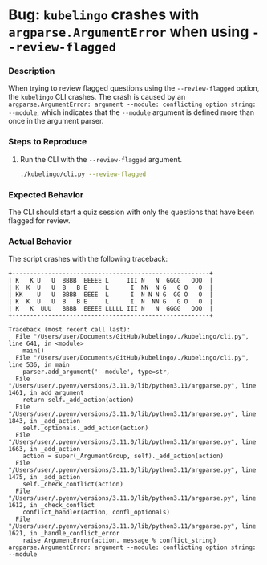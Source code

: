# Bug: `kubelingo` crashes with `argparse.ArgumentError` when using `--review-flagged`

### Description

When trying to review flagged questions using the `--review-flagged` option, the `kubelingo` CLI crashes.
The crash is caused by an `argparse.ArgumentError: argument --module: conflicting option string: --module`, which indicates that the `--module` argument is defined more than once in the argument parser.

### Steps to Reproduce

1. Run the CLI with the `--review-flagged` argument.
   ```bash
   ./kubelingo/cli.py --review-flagged
   ```

### Expected Behavior

The CLI should start a quiz session with only the questions that have been flagged for review.

### Actual Behavior

The script crashes with the following traceback:

```text
+-------------------------------------------------------+
| K   K U   U  BBBB  EEEEE L     III N   N  GGGG   OOO  |
| K  K  U   U  B   B E     L      I  NN  N G   G O   O  |
| KK    U   U  BBBB  EEEE  L      I  N N N G  GG O   O  |
| K  K  U   U  B   B E     L      I  N  NN G   G O   O  |
| K   K  UUU   BBBB  EEEEE LLLLL III N   N  GGGG   OOO  |
+-------------------------------------------------------+

Traceback (most recent call last):
  File "/Users/user/Documents/GitHub/kubelingo/./kubelingo/cli.py", line 641, in <module>
    main()
  File "/Users/user/Documents/GitHub/kubelingo/./kubelingo/cli.py", line 536, in main
    parser.add_argument('--module', type=str,
  File "/Users/user/.pyenv/versions/3.11.0/lib/python3.11/argparse.py", line 1461, in add_argument
    return self._add_action(action)
  File "/Users/user/.pyenv/versions/3.11.0/lib/python3.11/argparse.py", line 1843, in _add_action
    self._optionals._add_action(action)
  File "/Users/user/.pyenv/versions/3.11.0/lib/python3.11/argparse.py", line 1663, in _add_action
    action = super(_ArgumentGroup, self)._add_action(action)
  File "/Users/user/.pyenv/versions/3.11.0/lib/python3.11/argparse.py", line 1475, in _add_action
    self._check_conflict(action)
  File "/Users/user/.pyenv/versions/3.11.0/lib/python3.11/argparse.py", line 1612, in _check_conflict
    conflict_handler(action, confl_optionals)
  File "/Users/user/.pyenv/versions/3.11.0/lib/python3.11/argparse.py", line 1621, in _handle_conflict_error
    raise ArgumentError(action, message % conflict_string)
argparse.ArgumentError: argument --module: conflicting option string: --module
```
